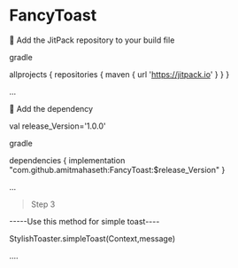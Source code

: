 # FancyToast
 
&#x1F535; Add the JitPack repository to your build file

gradle

allprojects {
	repositories {
	maven { url 'https://jitpack.io' }
	}
	}
	
 ...
 
  &#x1F535; Add the dependency
  
  val release_Version='1.0.0'
  
gradle
  
 dependencies {
	    implementation "com.github.amitmahaseth:FancyToast:$release_Version"
	}

...

 > Step 3
 
 -----Use this method for simple toast----
 
  StylishToaster.simpleToast(Context,message)
  
  ....
